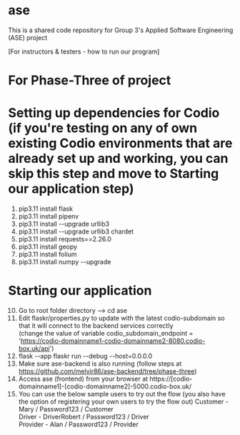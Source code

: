 # ase
This is a shared code repository for Group 3's Applied Software Engineering (ASE) project

[For instructors & testers - how to run our program]

# For Phase-Three of project
# Setting up dependencies for Codio (if you're testing on any of own existing Codio environments that are already set up and working, you can skip this step and move to Starting our application step)
1. pip3.11 install flask
2. pip3.11 install pipenv
3. pip3.11 install --upgrade urllib3
4. pip3.11 install --upgrade urllib3 chardet
5. pip3.11 install requests==2.26.0
6. pip3.11 install geopy
7. pip3.11 install folium
8. pip3.11 install numpy --upgrade

# Starting our application
10. Go to root folder directory --> cd ase
11. Edit flaskr/properties.py to update with the latest codio-subdomain so that it will connect to the backend services correctly <br>
(change the value of variable codio_subdomain_endpoint = 'https://codio-domainname1-codio-domainname2-8080.codio-box.uk/api')
12. flask --app flaskr run --debug --host=0.0.0.0
13. Make sure ase-backend is also running (follow steps at https://github.com/melvir86/ase-backend/tree/phase-three)
14. Access ase (frontend) from your browser at https://[codio-domainname1]-[codio-domainname2]-5000.codio-box.uk/
15. You can use the below sample users to try out the flow (you also have the option of registering your own users to try the flow out)
Customer - Mary / Password123 / Customer <br>
Driver - DriverRobert / Password123 / Driver <br>
Provider - Alan / Password123 / Provider
